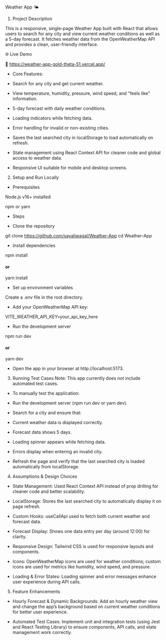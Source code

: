 Weather App 🌤️

1. Project Description

This is a responsive, single-page Weather App built with React that allows users to search for any city and view current weather conditions as well as a 5-day forecast. It fetches weather data from the OpenWeatherMap API and provides a clean, user-friendly interface.


🌐 Live Demo

🔗 https://weather-app-gold-theta-51.vercel.app/

- Core Features:

* Search for any city and get current weather.

* View temperature, humidity, pressure, wind speed, and "feels like" information.

* 5-day forecast with daily weather conditions.

* Loading indicators while fetching data.

* Error handling for invalid or non-existing cities.

* Saves the last searched city in localStorage to load automatically on refresh.

* State management using React Context API for cleaner code and global access to weather data.

* Responsive UI suitable for mobile and desktop screens.

2. Setup and Run Locally

* Prerequisites

Node.js v16+ installed

npm or yarn

* Steps

* Clone the repository

git clone https://github.com/sayaliwagal/Weather-App
cd Weather-App


* Install dependencies

npm install
#### or
yarn install


* Set up environment variables

Create a .env file in the root directory.

* Add your OpenWeatherMap API key:

VITE_WEATHER_API_KEY=your_api_key_here


* Run the development server

npm run dev
#### or
yarn dev


* Open the app in your browser at http://localhost:5173.

3. Running Test Cases
Note: This app currently does not include automated test cases.

* To manually test the application:

* Run the development server (npm run dev or yarn dev).

* Search for a city and ensure that:

* Current weather data is displayed correctly.

* Forecast data shows 5 days.

* Loading spinner appears while fetching data.

* Errors display when entering an invalid city.

* Refresh the page and verify that the last searched city is loaded automatically from localStorage.

4. Assumptions & Design Choices

* State Management: Used React Context API instead of prop drilling for cleaner code and better scalability.

* LocalStorage: Stores the last searched city to automatically display it on page refresh.

* Custom Hooks: useCallApi used to fetch both current weather and forecast data.

* Forecast Display: Shows one data entry per day (around 12:00) for clarity.

* Responsive Design: Tailwind CSS is used for responsive layouts and components.

* Icons: OpenWeatherMap icons are used for weather conditions; custom icons are used for metrics like humidity, wind speed, and pressure.

* Loading & Error States: Loading spinner and error messages enhance user experience during API calls.

5. Feature Enhancements

* Hourly Forecast & Dynamic Backgrounds: Add an hourly weather view and change the app’s background based on current weather conditions for better user experience.

* Automated Test Cases: Implement unit and integration tests (using Jest and React Testing Library) to ensure components, API calls, and state management work correctly.